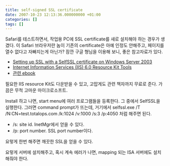 ```yaml
---
title: self-signed SSL certificate
date: 2007-10-23 12:13:36.000000000 +01:00
categories: []
tags: []
---
```

<p>Safari를 테스트하면서, 작업용 PC에 SSL certificate를 새로 설치해야 하는 경우가 생겼다. 이 Safari 브라우저란 놈이 기존의 certificate은 아예 인정도 안해주고, 페이지를 열수 없다고 자빠지는게 아닌가? 잠깐 구글 형님을 이용해 보니, 좋은 참고자료가 있다.</p>
<ul>
<li><a href="http://www.visualwin.com/SelfSSL/">Setting up SSL with a SelfSSL certificate on Windows Server 2003</a></li>
<li><a href="http://www.microsoft.com/downloads/details.aspx?FamilyID=56fc92ee-a71a-4c73-b628-ade629c89499&amp;displaylang=en">Internet Information Services (IIS) 6.0 Resource Kit Tools</a></li>
<li><a href="http://www.microsoft.com/downloads/details.aspx?FamilyID=80a1b6e6-829e-49b7-8c02-333d9c148e69&amp;DisplayLang=en">관련 ebook</a></li>
</ul>
<p>필요한 IIS resource Kit도 다운받을 수 있고, 고맙게도 관련 책자까지 무료로 준다. 가끔은 무척 고마운 마이크로소프트.</p>
<p>Install 하고 나면, start menu에 여러 프로그램들을 등록한다. 그 중에서 SelfSSL을 실행한다. 그러면 command prompt가 뜨는데,  거기에서 selfssl.exe /T /N:CN=test.totalops.com /k:1024 /v:1000 /s:3 /p:4050 처럼 해주면 된다.</p>
<ul>
<li>/s: site id. InetMgr에서 얻을 수 있다.</li>
<li>/p: port number. SSL port number이다.</li>
</ul>
<p>요렇게 한번 해주면 깨끗한 SSL을 얻을 수 있다.</p>
<p>요렇게 서버에 설치해주고, 혹시 계속 에러가 나면, mapping 되는 ISA 서버에도 설치해줘야 한다.</p>
